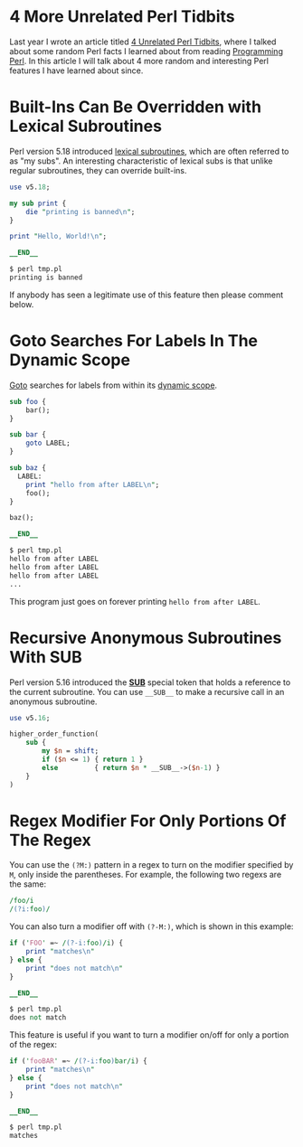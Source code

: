 # 4 More Unrelated Perl Tidbits

Last year I wrote an article titled [4 Unrelated Perl Tidbits](https://dev.to/nicholasbhubbard/4-unrelated-perl-tidbits-2766), where I talked about some random Perl facts I learned about from reading [Programming Perl](https://www.oreilly.com/library/view/programming-perl-4th/9781449321451/). In this article I will talk about 4 more random and interesting Perl features I have learned about since.

# Built-Ins Can Be Overridden with Lexical Subroutines

Perl version 5.18 introduced [lexical subroutines](https://perldoc.perl.org/perlsub#Lexical-Subroutines), which are often referred to as "my subs". An interesting characteristic of lexical subs is that unlike regular subroutines, they can override built-ins.

```perl
use v5.18;

my sub print {
    die "printing is banned\n";
}

print "Hello, World!\n";

__END__

$ perl tmp.pl
printing is banned
```

If anybody has seen a legitimate use of this feature then please comment below.

# Goto Searches For Labels In The Dynamic Scope

[Goto](https://perldoc.perl.org/functions/goto) searches for labels from within its [dynamic scope](https://en.wikipedia.org/wiki/Scope_(computer_science)#Dynamic_scope).

```perl
sub foo {
    bar();
}

sub bar {
    goto LABEL;
}

sub baz {
  LABEL:
    print "hello from after LABEL\n";
    foo();
}

baz();

__END__

$ perl tmp.pl
hello from after LABEL
hello from after LABEL
hello from after LABEL
...
```

This program just goes on forever printing `hello from after LABEL`.

# Recursive Anonymous Subroutines With __SUB__

Perl version 5.16 introduced the [__SUB__](https://perldoc.perl.org/functions/__SUB__) special token that holds a reference to the current subroutine. You can use `__SUB__` to make a recursive call in an anonymous subroutine.

```perl
use v5.16;

higher_order_function(
    sub {
        my $n = shift;
        if ($n <= 1) { return 1 }
        else         { return $n * __SUB__->($n-1) }
    }
)
```

# Regex Modifier For Only Portions Of The Regex

You can use the `(?M:)` pattern in a regex to turn on the modifier specified by `M`, only inside the parentheses. For example, the following two regexs are the same:

```perl
/foo/i
/(?i:foo)/
```

You can also turn a modifier off with `(?-M:)`, which is shown in this example:

```perl
if ('FOO' =~ /(?-i:foo)/i) {
    print "matches\n"
} else {
    print "does not match\n"
}

__END__

$ perl tmp.pl
does not match
```

This feature is useful if you want to turn a modifier on/off for only a portion of the regex:

```perl
if ('fooBAR' =~ /(?-i:foo)bar/i) {
    print "matches\n"
} else {
    print "does not match\n"
}

__END__

$ perl tmp.pl
matches
```
